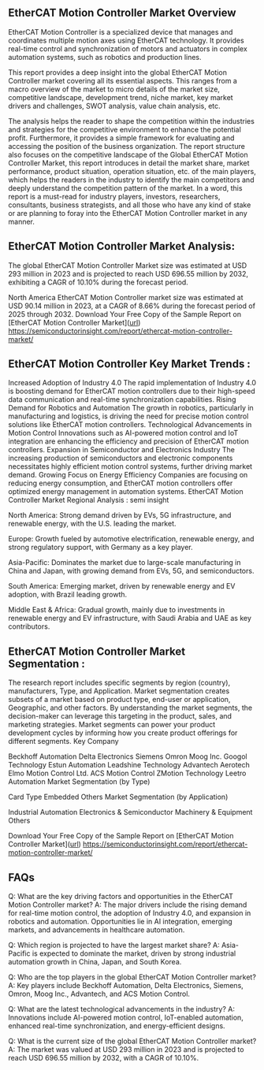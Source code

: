 ## EtherCAT Motion Controller Market Overview
EtherCAT Motion Controller is a specialized device that manages and coordinates multiple motion axes using EtherCAT technology. It provides real-time control and synchronization of motors and actuators in complex automation systems, such as robotics and production lines.

This report provides a deep insight into the global EtherCAT Motion Controller market covering all its essential aspects. This ranges from a macro overview of the market to micro details of the market size, competitive landscape, development trend, niche market, key market drivers and challenges, SWOT analysis, value chain analysis, etc.

The analysis helps the reader to shape the competition within the industries and strategies for the competitive environment to enhance the potential profit. Furthermore, it provides a simple framework for evaluating and accessing the position of the business organization. The report structure also focuses on the competitive landscape of the Global EtherCAT Motion Controller Market, this report introduces in detail the market share, market performance, product situation, operation situation, etc. of the main players, which helps the readers in the industry to identify the main competitors and deeply understand the competition pattern of the market.
In a word, this report is a must-read for industry players, investors, researchers, consultants, business strategists, and all those who have any kind of stake or are planning to foray into the EtherCAT Motion Controller market in any manner.

## EtherCAT Motion Controller Market Analysis:
The global EtherCAT Motion Controller Market size was estimated at USD 293 million in 2023 and is projected to reach USD 696.55 million by 2032, exhibiting a CAGR of 10.10% during the forecast period.

North America EtherCAT Motion Controller market size was estimated at USD 90.14 million in 2023, at a CAGR of 8.66% during the forecast period of 2025 through 2032.
Download Your Free Copy of the Sample Report on [EtherCAT Motion Controller Market]([url](https://semiconductorinsight.com/report/ethercat-motion-controller-market/
)) https://semiconductorinsight.com/report/ethercat-motion-controller-market/

## EtherCAT Motion Controller Key Market Trends  :
Increased Adoption of Industry 4.0
The rapid implementation of Industry 4.0 is boosting demand for EtherCAT motion controllers due to their high-speed data communication and real-time synchronization capabilities.
Rising Demand for Robotics and Automation
The growth in robotics, particularly in manufacturing and logistics, is driving the need for precise motion control solutions like EtherCAT motion controllers.
Technological Advancements in Motion Control
Innovations such as AI-powered motion control and IoT integration are enhancing the efficiency and precision of EtherCAT motion controllers.
Expansion in Semiconductor and Electronics Industry
The increasing production of semiconductors and electronic components necessitates highly efficient motion control systems, further driving market demand.
Growing Focus on Energy Efficiency
Companies are focusing on reducing energy consumption, and EtherCAT motion controllers offer optimized energy management in automation systems.
EtherCAT Motion Controller Market Regional Analysis :
semi insight

North America:
Strong demand driven by EVs, 5G infrastructure, and renewable energy, with the U.S. leading the market.

Europe:
Growth fueled by automotive electrification, renewable energy, and strong regulatory support, with Germany as a key player.

Asia-Pacific:
Dominates the market due to large-scale manufacturing in China and Japan, with growing demand from EVs, 5G, and semiconductors.

South America:
Emerging market, driven by renewable energy and EV adoption, with Brazil leading growth.

Middle East & Africa:
Gradual growth, mainly due to investments in renewable energy and EV infrastructure, with Saudi Arabia and UAE as key contributors.

## EtherCAT Motion Controller Market Segmentation :
The research report includes specific segments by region (country), manufacturers, Type, and Application. Market segmentation creates subsets of a market based on product type, end-user or application, Geographic, and other factors. By understanding the market segments, the decision-maker can leverage this targeting in the product, sales, and marketing strategies. Market segments can power your product development cycles by informing how you create product offerings for different segments.
Key Company

Beckhoff Automation
Delta Electronics
Siemens
Omron
Moog
Inc.
Googol Technology
Estun Automation
Leadshine Technology
Advantech
Aerotech
Elmo Motion Control Ltd.
ACS Motion Control
ZMotion Technology
Leetro Automation
Market Segmentation (by Type)

Card Type
Embedded
Others
Market Segmentation (by Application)

Industrial Automation
Electronics & Semiconductor
Machinery & Equipment
Others


Download Your Free Copy of the Sample Report on [EtherCAT Motion Controller Market]([url](https://semiconductorinsight.com/report/ethercat-motion-controller-market/
)) https://semiconductorinsight.com/report/ethercat-motion-controller-market/


## FAQs
 

Q: What are the key driving factors and opportunities in the EtherCAT Motion Controller market?
A: The major drivers include the rising demand for real-time motion control, the adoption of Industry 4.0, and expansion in robotics and automation. Opportunities lie in AI integration, emerging markets, and advancements in healthcare automation.

Q: Which region is projected to have the largest market share?
A: Asia-Pacific is expected to dominate the market, driven by strong industrial automation growth in China, Japan, and South Korea.

Q: Who are the top players in the global EtherCAT Motion Controller market?
A: Key players include Beckhoff Automation, Delta Electronics, Siemens, Omron, Moog Inc., Advantech, and ACS Motion Control.

Q: What are the latest technological advancements in the industry?
A: Innovations include AI-powered motion control, IoT-enabled automation, enhanced real-time synchronization, and energy-efficient designs.

Q: What is the current size of the global EtherCAT Motion Controller market?
A: The market was valued at USD 293 million in 2023 and is projected to reach USD 696.55 million by 2032, with a CAGR of 10.10%.
